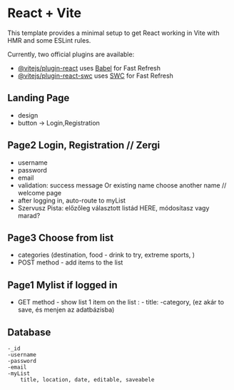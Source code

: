 # React + Vite

This template provides a minimal setup to get React working in Vite with HMR and some ESLint rules.

Currently, two official plugins are available:

- [@vitejs/plugin-react](https://github.com/vitejs/vite-plugin-react/blob/main/packages/plugin-react/README.md) uses [Babel](https://babeljs.io/) for Fast Refresh
- [@vitejs/plugin-react-swc](https://github.com/vitejs/vite-plugin-react-swc) uses [SWC](https://swc.rs/) for Fast Refresh


## Landing Page
- design 
- button -> Login,Registration

## Page2 Login, Registration // Zergi
- username
- password
- email
- validation: success message Or existing name choose another name // welcome page
- after logging in, auto-route to myList
- Szervusz Pista: előzőleg választott listád HERE, módosítasz vagy marad?


## Page3 Choose from list 
- categories (destination, food - drink to try, extreme sports, )
- POST method - add items to the list


## Page1 Mylist if logged in 
- GET method - show list
1 item on the list : - title: -category,  (ez akár to save, és menjen az adatbázisba)



## Database
    -_id
    -username
    -password
    -email
    -myList
        title, location, date, editable, saveabele